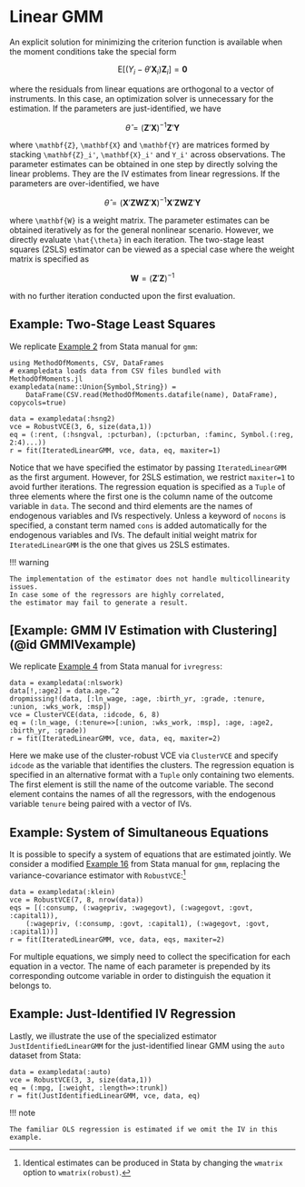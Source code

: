 # Linear GMM

An explicit solution for minimizing the criterion function is available
when the moment conditions take the special form
```math
\mathrm{E}\left[(Y_i - \theta'\mathbf{X}_i) \mathbf{Z}_i\right] = \mathbf{0}
```
where the residuals from linear equations are orthogonal to a vector of instruments.
In this case, an optimization solver is unnecessary for the estimation.
If the parameters are just-identified, we have
```math
\hat{\theta} = (\mathbf{Z}'\mathbf{X})^{-1}\mathbf{Z}'\mathbf{Y}
```
where ``\mathbf{Z}``, ``\mathbf{X}`` and ``\mathbf{Y}`` are matrices
formed by stacking ``\mathbf{Z}_i'``, ``\mathbf{X}_i'`` and ``Y_i'`` across observations.
The parameter estimates can be obtained in one step
by directly solving the linear problems.
They are the IV estimates from linear regressions.
If the parameters are over-identified, we have
```math
\hat{\theta} = (\mathbf{X}'\mathbf{Z}\mathbf{W}\mathbf{Z}'\mathbf{X})^{-1}
\mathbf{X}'\mathbf{Z}\mathbf{W}\mathbf{Z}'\mathbf{Y}
```
where ``\mathbf{W}`` is a weight matrix.
The parameter estimates can be obtained iteratively
as for the general nonlinear scenario.
However, we directly evaluate ``\hat{\theta}`` in each iteration.
The two-stage least squares (2SLS) estimator
can be viewed as a special case where the weight matrix is specified as
```math
\mathbf{W} = \left(\mathbf{Z}'\mathbf{Z}\right)^{-1}
```
with no further iteration conducted upon the first evaluation.

## Example: Two-Stage Least Squares

We replicate [Example 2](https://www.stata.com/manuals/rgmm.pdf)
from Stata manual for `gmm`:

```@example lineargmm
using MethodOfMoments, CSV, DataFrames
# exampledata loads data from CSV files bundled with MethodOfMoments.jl
exampledata(name::Union{Symbol,String}) =
    DataFrame(CSV.read(MethodOfMoments.datafile(name), DataFrame), copycols=true)

data = exampledata(:hsng2)
vce = RobustVCE(3, 6, size(data,1))
eq = (:rent, (:hsngval, :pcturban), (:pcturban, :faminc, Symbol.(:reg, 2:4)...))
r = fit(IteratedLinearGMM, vce, data, eq, maxiter=1)
```

Notice that we have specified the estimator by passing `IteratedLinearGMM`
as the first argument.
However, for 2SLS estimation, we restrict `maxiter=1` to avoid further iterations.
The regression equation is specified as a `Tuple` of three elements
where the first one is the column name of the outcome variable in `data`.
The second and third elements are the names of endogenous variables and IVs respectively.
Unless a keyword of `nocons` is specified,
a constant term named `cons` is added automatically for the endogenous variables and IVs.
The default initial weight matrix for `IteratedLinearGMM`
is the one that gives us 2SLS estimates.

!!! warning

    The implementation of the estimator does not handle multicollinearity issues.
    In case some of the regressors are highly correlated,
    the estimator may fail to generate a result.

## [Example: GMM IV Estimation with Clustering](@id GMMIVexample)

We replicate [Example 4](https://www.stata.com/manuals/rivregress.pdf)
from Stata manual for `ivregress`:

```@example lineargmm
data = exampledata(:nlswork)
data[!,:age2] = data.age.^2
dropmissing!(data, [:ln_wage, :age, :birth_yr, :grade, :tenure, :union, :wks_work, :msp])
vce = ClusterVCE(data, :idcode, 6, 8)
eq = (:ln_wage, (:tenure=>[:union, :wks_work, :msp], :age, :age2, :birth_yr, :grade))
r = fit(IteratedLinearGMM, vce, data, eq, maxiter=2)
```

Here we make use of the cluster-robust VCE via `ClusterVCE`
and specify `idcode` as the variable that identifies the clusters.
The regression equation is specified in an alternative format
with a `Tuple` only containing two elements.
The first element is still the name of the outcome variable.
The second element contains the names of all the regressors,
with the endogenous variable `tenure` being paired with a vector of IVs.

## Example: System of Simultaneous Equations

It is possible to specify a system of equations that are estimated jointly.
We consider a modified [Example 16](https://www.stata.com/manuals/rgmm.pdf)
from Stata manual for `gmm`,
replacing the variance-covariance estimator with `RobustVCE`:[^1]

[^1]: Identical estimates can be produced in Stata by changing the `wmatrix` option to `wmatrix(robust)`.

```@example lineargmm
data = exampledata(:klein)
vce = RobustVCE(7, 8, nrow(data))
eqs = [(:consump, (:wagepriv, :wagegovt), (:wagegovt, :govt, :capital1)),
    (:wagepriv, (:consump, :govt, :capital1), (:wagegovt, :govt, :capital1))]
r = fit(IteratedLinearGMM, vce, data, eqs, maxiter=2)
```

For multiple equations, we simply need to collect
the specification for each equation in a vector.
The name of each parameter is prepended by its corresponding outcome variable
in order to distinguish the equation it belongs to.

## Example: Just-Identified IV Regression

Lastly, we illustrate the use of the specialized estimator `JustIdentifiedLinearGMM`
for the just-identified linear GMM using the `auto` dataset from Stata:

```@example lineargmm
data = exampledata(:auto)
vce = RobustVCE(3, 3, size(data,1))
eq = (:mpg, [:weight, :length=>:trunk])
r = fit(JustIdentifiedLinearGMM, vce, data, eq)
```

!!! note

    The familiar OLS regression is estimated if we omit the IV in this example.
